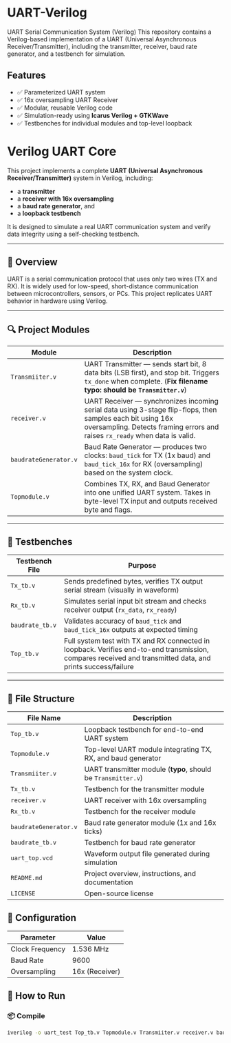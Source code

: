 # UART-Verilog
 UART Serial Communication System (Verilog) This repository contains a Verilog-based implementation of a UART (Universal Asynchronous Receiver/Transmitter), including the transmitter, receiver, baud rate generator, and a testbench for simulation.


##  Features

- ✅ Parameterized UART system
- ✅ 16x oversampling UART Receiver
- ✅ Modular, reusable Verilog code
- ✅ Simulation-ready using **Icarus Verilog + GTKWave**
- ✅ Testbenches for individual modules and top-level loopback

#  Verilog UART Core

This project implements a complete **UART (Universal Asynchronous Receiver/Transmitter)** system in Verilog, including:
- a **transmitter**
- a **receiver with 16x oversampling**
- a **baud rate generator**, and
- a **loopback testbench**

It is designed to simulate a real UART communication system and verify data integrity using a self-checking testbench.

---

## 📌 Overview

UART is a serial communication protocol that uses only two wires (TX and RX). It is widely used for low-speed, short-distance communication between microcontrollers, sensors, or PCs. This project replicates UART behavior in hardware using Verilog.

---

## 🔍 Project Modules

| Module                 | Description |
|------------------------|-------------|
| `Transmiiter.v`        | UART Transmitter — sends start bit, 8 data bits (LSB first), and stop bit. Triggers `tx_done` when complete. (**Fix filename typo: should be `Transmitter.v`**) |
| `receiver.v`           | UART Receiver — synchronizes incoming serial data using 3-stage flip-flops, then samples each bit using 16x oversampling. Detects framing errors and raises `rx_ready` when data is valid. |
| `baudrateGenerator.v`  | Baud Rate Generator — produces two clocks: `baud_tick` for TX (1x baud) and `baud_tick_16x` for RX (oversampling) based on the system clock. |
| `Topmodule.v`          | Combines TX, RX, and Baud Generator into one unified UART system. Takes in byte-level TX input and outputs received byte and flags. |

---

## 🧪 Testbenches

| Testbench File         | Purpose |
|------------------------|---------|
| `Tx_tb.v`              | Sends predefined bytes, verifies TX output serial stream (visually in waveform) |
| `Rx_tb.v`              | Simulates serial input bit stream and checks receiver output (`rx_data`, `rx_ready`) |
| `baudrate_tb.v`        | Validates accuracy of `baud_tick` and `baud_tick_16x` outputs at expected timing |
| `Top_tb.v`             | Full system test with TX and RX connected in loopback. Verifies end-to-end transmission, compares received and transmitted data, and prints success/failure |

---


## 📁 File Structure

| File Name              | Description                                                    |
|------------------------|----------------------------------------------------------------|
| `Top_tb.v`             | Loopback testbench for end-to-end UART system                 |
| `Topmodule.v`          | Top-level UART module integrating TX, RX, and baud generator   |
| `Transmiiter.v`        | UART transmitter module (**typo**, should be `Transmitter.v`)  |
| `Tx_tb.v`              | Testbench for the transmitter module                          |
| `receiver.v`           | UART receiver with 16x oversampling                           |
| `Rx_tb.v`              | Testbench for the receiver module                             |
| `baudrateGenerator.v`  | Baud rate generator module (1x and 16x ticks)                 |
| `baudrate_tb.v`        | Testbench for baud rate generator                             |
| `uart_top.vcd`         | Waveform output file generated during simulation              |
| `README.md`            | Project overview, instructions, and documentation             |
| `LICENSE`              | Open-source license                                           |


## 📐 Configuration

| Parameter        | Value       |
|------------------|-------------|
| Clock Frequency  | 1.536 MHz   |
| Baud Rate        | 9600        |
| Oversampling     | 16x (Receiver) |

## 🧰 How to Run

### 📦 Compile
```bash
iverilog -o uart_test Top_tb.v Topmodule.v Transmiiter.v receiver.v baudrateGenerator.v
